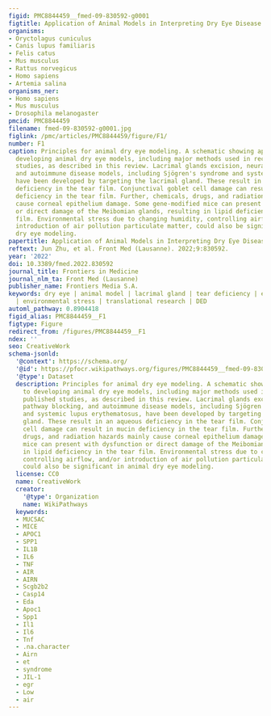 ```yaml
---
figid: PMC8844459__fmed-09-830592-g0001
figtitle: Application of Animal Models in Interpreting Dry Eye Disease
organisms:
- Oryctolagus cuniculus
- Canis lupus familiaris
- Felis catus
- Mus musculus
- Rattus norvegicus
- Homo sapiens
- Artemia salina
organisms_ner:
- Homo sapiens
- Mus musculus
- Drosophila melanogaster
pmcid: PMC8844459
filename: fmed-09-830592-g0001.jpg
figlink: /pmc/articles/PMC8844459/figure/F1/
number: F1
caption: Principles for animal dry eye modeling. A schematic showing approaches to
  developing animal dry eye models, including major methods used in recently published
  studies, as described in this review. Lacrimal glands excision, neural pathway blocking,
  and autoimmune disease models, including Sjögren's syndrome and systemic lupus erythematosus,
  have been developed by targeting the lacrimal gland. These result in an aqueous
  deficiency in the tear film. Conjunctival goblet cell damage can result in mucin
  deficiency in the tear film. Further, chemicals, drugs, and radiation hazards mainly
  cause corneal epithelium damage. Some gene-modified mice can present with dysfunction
  or direct damage of the Meibomian glands, resulting in lipid deficiency in the tear
  film. Environmental stress due to changing humidity, controlling airflow, and/or
  introduction of air pollution particulate matter, could also be significant in animal
  dry eye modeling.
papertitle: Application of Animal Models in Interpreting Dry Eye Disease.
reftext: Jun Zhu, et al. Front Med (Lausanne). 2022;9:830592.
year: '2022'
doi: 10.3389/fmed.2022.830592
journal_title: Frontiers in Medicine
journal_nlm_ta: Front Med (Lausanne)
publisher_name: Frontiers Media S.A.
keywords: dry eye | animal model | lacrimal gland | tear deficiency | evaporative
  | environmental stress | translational research | DED
automl_pathway: 0.8904418
figid_alias: PMC8844459__F1
figtype: Figure
redirect_from: /figures/PMC8844459__F1
ndex: ''
seo: CreativeWork
schema-jsonld:
  '@context': https://schema.org/
  '@id': https://pfocr.wikipathways.org/figures/PMC8844459__fmed-09-830592-g0001.html
  '@type': Dataset
  description: Principles for animal dry eye modeling. A schematic showing approaches
    to developing animal dry eye models, including major methods used in recently
    published studies, as described in this review. Lacrimal glands excision, neural
    pathway blocking, and autoimmune disease models, including Sjögren's syndrome
    and systemic lupus erythematosus, have been developed by targeting the lacrimal
    gland. These result in an aqueous deficiency in the tear film. Conjunctival goblet
    cell damage can result in mucin deficiency in the tear film. Further, chemicals,
    drugs, and radiation hazards mainly cause corneal epithelium damage. Some gene-modified
    mice can present with dysfunction or direct damage of the Meibomian glands, resulting
    in lipid deficiency in the tear film. Environmental stress due to changing humidity,
    controlling airflow, and/or introduction of air pollution particulate matter,
    could also be significant in animal dry eye modeling.
  license: CC0
  name: CreativeWork
  creator:
    '@type': Organization
    name: WikiPathways
  keywords:
  - MUC5AC
  - MICE
  - APOC1
  - SPP1
  - IL1B
  - IL6
  - TNF
  - AIR
  - AIRN
  - Scgb2b2
  - Casp14
  - Eda
  - Apoc1
  - Spp1
  - Il1
  - Il6
  - Tnf
  - .na.character
  - Airn
  - et
  - syndrome
  - JIL-1
  - egr
  - Low
  - air
---
```

